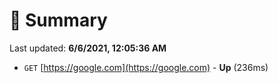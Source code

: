 # 📖 Summary
Last updated: **6/6/2021, 12:05:36 AM**

- `GET` [https://google.com](https://google.com) - **Up** (236ms)

